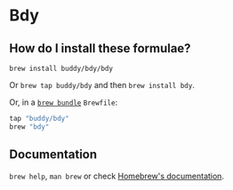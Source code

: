 # Bdy

## How do I install these formulae?

`brew install buddy/bdy/bdy`

Or `brew tap buddy/bdy` and then `brew install bdy`.

Or, in a [`brew bundle`](https://github.com/Homebrew/homebrew-bundle) `Brewfile`:

```ruby
tap "buddy/bdy"
brew "bdy"
```

## Documentation

`brew help`, `man brew` or check [Homebrew's documentation](https://docs.brew.sh).
